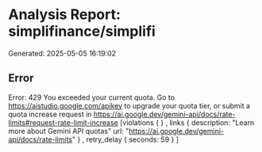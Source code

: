 # Analysis Report: simplifinance/simplifi

Generated: 2025-05-05 16:19:02


## Error

Error: 429 You exceeded your current quota. Go to https://aistudio.google.com/apikey to upgrade your quota tier, or submit a quota increase request in https://ai.google.dev/gemini-api/docs/rate-limits#request-rate-limit-increase [violations {
}
, links {
  description: "Learn more about Gemini API quotas"
  url: "https://ai.google.dev/gemini-api/docs/rate-limits"
}
, retry_delay {
  seconds: 59
}
]
